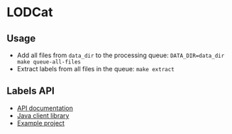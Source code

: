 # LODCat

## Usage
- Add all files from `data_dir` to the processing queue: `DATA_DIR=data_dir make queue-all-files`
- Extract labels from all files in the queue: `make extract`

## Labels API
- [API documentation](./lodcat.api)
- [Java client library](./lodcat.api-java)
- [Example project](./lodcat.api-java-example)
